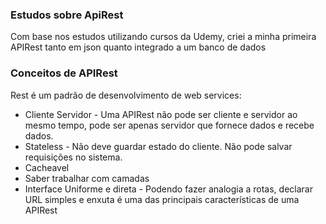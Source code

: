 ### Estudos sobre ApiRest

Com base nos estudos utilizando cursos da Udemy, criei a minha primeira APIRest tanto em json quanto integrado a um banco de dados

### Conceitos de APIRest

Rest é um padrão de desenvolvimento de web services:
* Cliente Servidor - Uma APIRest não pode ser cliente e servidor ao mesmo tempo, pode ser apenas servidor que fornece dados e recebe dados.
* Stateless - Não deve guardar estado do cliente. Não pode salvar requisições no sistema.
* Cacheavel
* Saber trabalhar com camadas 
* Interface Uniforme e direta - Podendo fazer analogia a rotas, declarar URL simples e enxuta é uma das principais características de uma APIRest
